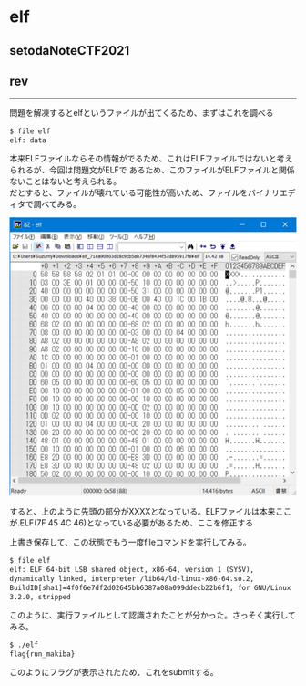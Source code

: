 # elf
## setodaNoteCTF2021
## rev
***

問題を解凍するとelfというファイルが出てくるため、まずはこれを調べる
```
$ file elf
elf: data
```
本来ELFファイルならその情報がでるため、これはELFファイルではないと考えられるが、今回は問題文がELFで
あるため、このファイルがELFファイルと関係ないことはないと考えられる。  
だとすると、ファイルが壊れている可能性が高いため、ファイルをバイナリエディタで調べてみる。  

<img src="bz.png" alt="BZ">

すると、上のように先頭の部分がXXXXとなっている。ELFファイルは本来ここが.ELF(7F 45 4C 46)となっている必要があるため、ここを修正する  

上書き保存して、この状態でもう一度fileコマンドを実行してみる。  

```
$ file elf
elf: ELF 64-bit LSB shared object, x86-64, version 1 (SYSV), dynamically linked, interpreter /lib64/ld-linux-x86-64.so.2, BuildID[sha1]=4f0f6e7df2d02645bb6387a08a099ddecb22b6f1, for GNU/Linux 3.2.0, stripped
```

このように、実行ファイルとして認識されたことが分かった。さっそく実行してみる。

```
$ ./elf
flag{run_makiba}
```

このようにフラグが表示されたため、これをsubmitする。